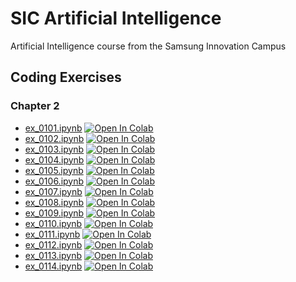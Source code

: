 # SIC Artificial Intelligence
Artificial Intelligence course from the Samsung Innovation Campus

## Coding Exercises

### Chapter 2
* [ex_0101.ipynb](https://github.com/stefannae/SIC-Artificial-Intelligence/blob/main/SIC_AI_Coding_Exercises/SIC_AI_Chapter_02_Coding_Exercises/ex_0101.ipynb) [![Open In Colab](https://colab.research.google.com/assets/colab-badge.svg)](https://colab.research.google.com/github/stefannae/SIC-Artificial-Intelligence/blob/main/SIC_AI_Coding_Exercises/SIC_AI_Chapter_02_Coding_Exercises/ex_0101.ipynb)
* [ex_0102.ipynb](https://github.com/stefannae/SIC-Artificial-Intelligence/blob/main/SIC_AI_Coding_Exercises/SIC_AI_Chapter_02_Coding_Exercises/ex_0102.ipynb) [![Open In Colab](https://colab.research.google.com/assets/colab-badge.svg)](https://colab.research.google.com/github/stefannae/SIC-Artificial-Intelligence/blob/main/SIC_AI_Coding_Exercises/SIC_AI_Chapter_02_Coding_Exercises/ex_0102.ipynb)
* [ex_0103.ipynb](https://github.com/stefannae/SIC-Artificial-Intelligence/blob/main/SIC_AI_Coding_Exercises/SIC_AI_Chapter_02_Coding_Exercises/ex_0103.ipynb) [![Open In Colab](https://colab.research.google.com/assets/colab-badge.svg)](https://colab.research.google.com/github/stefannae/SIC-Artificial-Intelligence/blob/main/SIC_AI_Coding_Exercises/SIC_AI_Chapter_02_Coding_Exercises/ex_0103.ipynb)
* [ex_0104.ipynb](https://github.com/stefannae/SIC-Artificial-Intelligence/blob/main/SIC_AI_Coding_Exercises/SIC_AI_Chapter_02_Coding_Exercises/ex_0104.ipynb) [![Open In Colab](https://colab.research.google.com/assets/colab-badge.svg)](https://colab.research.google.com/github/stefannae/SIC-Artificial-Intelligence/blob/main/SIC_AI_Coding_Exercises/SIC_AI_Chapter_02_Coding_Exercises/ex_0104.ipynb)
* [ex_0105.ipynb](https://github.com/stefannae/SIC-Artificial-Intelligence/blob/main/SIC_AI_Coding_Exercises/SIC_AI_Chapter_02_Coding_Exercises/ex_0105.ipynb) [![Open In Colab](https://colab.research.google.com/assets/colab-badge.svg)](https://colab.research.google.com/github/stefannae/SIC-Artificial-Intelligence/blob/main/SIC_AI_Coding_Exercises/SIC_AI_Chapter_02_Coding_Exercises/ex_0105.ipynb)
* [ex_0106.ipynb](https://github.com/stefannae/SIC-Artificial-Intelligence/blob/main/SIC_AI_Coding_Exercises/SIC_AI_Chapter_02_Coding_Exercises/ex_0106.ipynb) [![Open In Colab](https://colab.research.google.com/assets/colab-badge.svg)](https://colab.research.google.com/github/stefannae/SIC-Artificial-Intelligence/blob/main/SIC_AI_Coding_Exercises/SIC_AI_Chapter_02_Coding_Exercises/ex_0106.ipynb)
* [ex_0107.ipynb](https://github.com/stefannae/SIC-Artificial-Intelligence/blob/main/SIC_AI_Coding_Exercises/SIC_AI_Chapter_02_Coding_Exercises/ex_0107.ipynb) [![Open In Colab](https://colab.research.google.com/assets/colab-badge.svg)](https://colab.research.google.com/github/stefannae/SIC-Artificial-Intelligence/blob/main/SIC_AI_Coding_Exercises/SIC_AI_Chapter_02_Coding_Exercises/ex_0107.ipynb)
* [ex_0108.ipynb](https://github.com/stefannae/SIC-Artificial-Intelligence/blob/main/SIC_AI_Coding_Exercises/SIC_AI_Chapter_02_Coding_Exercises/ex_0108.ipynb) [![Open In Colab](https://colab.research.google.com/assets/colab-badge.svg)](https://colab.research.google.com/github/stefannae/SIC-Artificial-Intelligence/blob/main/SIC_AI_Coding_Exercises/SIC_AI_Chapter_02_Coding_Exercises/ex_0108.ipynb)
* [ex_0109.ipynb](https://github.com/stefannae/SIC-Artificial-Intelligence/blob/main/SIC_AI_Coding_Exercises/SIC_AI_Chapter_02_Coding_Exercises/ex_0109.ipynb) [![Open In Colab](https://colab.research.google.com/assets/colab-badge.svg)](https://colab.research.google.com/github/stefannae/SIC-Artificial-Intelligence/blob/main/SIC_AI_Coding_Exercises/SIC_AI_Chapter_02_Coding_Exercises/ex_0109.ipynb)
* [ex_0110.ipynb](https://github.com/stefannae/SIC-Artificial-Intelligence/blob/main/SIC_AI_Coding_Exercises/SIC_AI_Chapter_02_Coding_Exercises/ex_0110.ipynb) [![Open In Colab](https://colab.research.google.com/assets/colab-badge.svg)](https://colab.research.google.com/github/stefannae/SIC-Artificial-Intelligence/blob/main/SIC_AI_Coding_Exercises/SIC_AI_Chapter_02_Coding_Exercises/ex_0110.ipynb)
* [ex_0111.ipynb](https://github.com/stefannae/SIC-Artificial-Intelligence/blob/main/SIC_AI_Coding_Exercises/SIC_AI_Chapter_02_Coding_Exercises/ex_0111.ipynb) [![Open In Colab](https://colab.research.google.com/assets/colab-badge.svg)](https://colab.research.google.com/github/stefannae/SIC-Artificial-Intelligence/blob/main/SIC_AI_Coding_Exercises/SIC_AI_Chapter_02_Coding_Exercises/ex_0111.ipynb)
* [ex_0112.ipynb](https://github.com/stefannae/SIC-Artificial-Intelligence/blob/main/SIC_AI_Coding_Exercises/SIC_AI_Chapter_02_Coding_Exercises/ex_0112.ipynb) [![Open In Colab](https://colab.research.google.com/assets/colab-badge.svg)](https://colab.research.google.com/github/stefannae/SIC-Artificial-Intelligence/blob/main/SIC_AI_Coding_Exercises/SIC_AI_Chapter_02_Coding_Exercises/ex_0112.ipynb)
* [ex_0113.ipynb](https://github.com/stefannae/SIC-Artificial-Intelligence/blob/main/SIC_AI_Coding_Exercises/SIC_AI_Chapter_02_Coding_Exercises/ex_0113.ipynb) [![Open In Colab](https://colab.research.google.com/assets/colab-badge.svg)](https://colab.research.google.com/github/stefannae/SIC-Artificial-Intelligence/blob/main/SIC_AI_Coding_Exercises/SIC_AI_Chapter_02_Coding_Exercises/ex_0113.ipynb)
* [ex_0114.ipynb](https://github.com/stefannae/SIC-Artificial-Intelligence/blob/main/SIC_AI_Coding_Exercises/SIC_AI_Chapter_02_Coding_Exercises/ex_0114.ipynb) [![Open In Colab](https://colab.research.google.com/assets/colab-badge.svg)](https://colab.research.google.com/github/stefannae/SIC-Artificial-Intelligence/blob/main/SIC_AI_Coding_Exercises/SIC_AI_Chapter_02_Coding_Exercises/ex_0114.ipynb)
